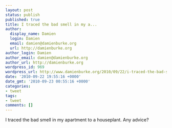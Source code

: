 ```yaml
---
layout: post
status: publish
published: true
title: I traced the bad smell in my a...
author:
  display_name: Damien
  login: Damien
  email: damien@damienburke.org
  url: http://damienburke.org
author_login: Damien
author_email: damien@damienburke.org
author_url: http://damienburke.org
wordpress_id: 969
wordpress_url: http://www.damienburke.org/2010/09/22/i-traced-the-bad-smell-in-my-a/
date: '2010-09-22 19:55:16 +0000'
date_gmt: '2010-09-23 00:55:16 +0000'
categories:
- tweet
tags:
- tweet
comments: []
---
```

<p>I traced the bad smell in my apartment to a houseplant. Any advice?</p>
